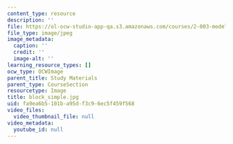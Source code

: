 ```yaml
---
content_type: resource
description: ''
file: https://ol-ocw-studio-app-qa.s3.amazonaws.com/courses/2-003-modeling-dynamics-and-control-i-spring-2005/fa9ea6b5101ba95df3c96ec5f459f568_block_simple.jpg
file_type: image/jpeg
image_metadata:
  caption: ''
  credit: ''
  image-alt: ''
learning_resource_types: []
ocw_type: OCWImage
parent_title: Study Materials
parent_type: CourseSection
resourcetype: Image
title: block_simple.jpg
uid: fa9ea6b5-101b-a95d-f3c9-6ec5f459f568
video_files:
  video_thumbnail_file: null
video_metadata:
  youtube_id: null
---
```

